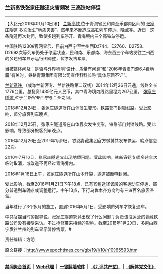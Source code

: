 ### 兰新高铁张家庄隧道灾害频发 三高铁站停运
------------------------

<p>
 【大纪元2019年01月10日讯】
 <a href="http://www.epochtimes.com/gb/tag/%E5%85%B0%E6%96%B0%E9%AB%98%E9%93%81.html">
  兰新高铁
 </a>
 位于青海省民和南至乐都南区间的
 <a href="http://www.epochtimes.com/gb/tag/%E5%BC%A0%E5%AE%B6%E5%BA%84%E9%9A%A7%E9%81%93.html">
  张家庄隧道
 </a>
 多次发生“地质灾害”，四年来不断造成高铁列车停运、晚点等。近日，这条隧道再次封闭，致使多趟列车停开、青海境内三个高铁站停运。
</p>
<p>
 中国铁路12306官网显示，目前由西宁至兰州西D2744、D2760、D2758、D2692次等列车仍处于停运状态，民和南、乐都南、海东西三个车站发往兰州西的多趟列车显示运行图调整，暂停发售车票。
</p>
<p>
 当被媒体问及：是否与外界猜测“设计、质量有问题”和“2016年青海门源6.4级地震”有关时，铁路青藏集团有限公司宣传科科长称“具体原因不详”。
</p>
<p>
 <a href="http://www.epochtimes.com/gb/tag/%E5%85%B0%E6%96%B0%E9%AB%98%E9%93%81.html">
  兰新高铁
 </a>
 （或称兰新客专、兰新铁路第二双线）2014年12月26日开通，线路全长1776公里，总投资1435亿元人民币，其中青海境内线路里程为267公里。
 <a href="http://www.epochtimes.com/gb/tag/%E5%BC%A0%E5%AE%B6%E5%BA%84%E9%9A%A7%E9%81%93.html">
  张家庄隧道
 </a>
 位于兰新客专西宁与兰州之间。
</p>
<p>
 2018年12月24日，张家庄隧道所在山体发生变形，铁路部门封锁线路。受此影响，部分旅客列车晚点。
</p>
<p>
 2018年12月25日，张家庄隧道所在山体再次发生变形，铁路部门封锁线路。受此影响，导致部分旅客列车晚点。
</p>
<p>
 2016年12月26日至2019年1月9日，铁路青藏集团官方微博共发布停运、晚点信息22次。
</p>
<p>
 2016年7月16日，张家庄隧道又出现地质问题。受此影响，兰新客运专线多趟车次临时取消，或改道不再经过青海境内。
</p>
<p>
 2016年1月18日上午，张家庄隧道所在山体开裂，隧道被断电封闭。
</p>
<p>
 受此影响，截至2016年1月21日下午18点，已有19趟途径该段的客运动车停运，部分普通列车晚点或调整运行。中午13点，下行乌鲁木齐方向约有三四百名旅客滞留。
</p>
<p>
 当年进行了3个多月的施工，直到2016年5月1日，受影响的列车才恢复通车。
</p>
<p>
 中共官媒当时的报导说，张家庄隧道究竟出现了什么问题？负责该段运营的青藏铁路公司没有接受采访。不过抢修带来持续的影响。截至2016年1月20日，多趟由西宁发往兰州的列车显示暂停售票。#
</p>
<p>
 责任编辑：方明
</p>

原文链接：http://www.epochtimes.com/gb/19/1/10/n10965593.htm


------------------------
#### [禁闻聚合首页](https://github.com/gfw-breaker/banned-news/blob/master/README.md) &nbsp;|&nbsp; [Web代理](https://github.com/gfw-breaker/open-proxy/blob/master/README.md) &nbsp;|&nbsp; [一键翻墙软件](https://github.com/gfw-breaker/nogfw/blob/master/README.md) &nbsp;|&nbsp; [《九评共产党》](https://github.com/gfw-breaker/9ping.md/blob/master/README.md#九评之一评共产党是什么) &nbsp;|&nbsp; [《解体党文化》](https://github.com/gfw-breaker/jtdwh.md/blob/master/README.md#绪论)